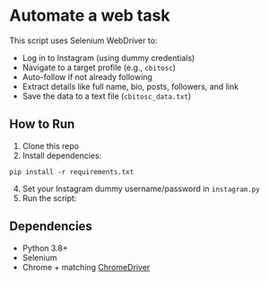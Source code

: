 # Automate a web task

This script uses Selenium WebDriver to:
- Log in to Instagram (using dummy credentials)
- Navigate to a target profile (e.g., `cbitosc`)
- Auto-follow if not already following
- Extract details like full name, bio, posts, followers, and link
- Save the data to a text file (`cbitosc_data.txt`)

## How to Run
1. Clone this repo
2. Install dependencies:
```
pip install -r requirements.txt
```
4. Set your Instagram dummy username/password in `instagram.py`
5. Run the script:


## Dependencies
- Python 3.8+
- Selenium
- Chrome + matching [ChromeDriver](https://googlechromelabs.github.io/chrome-for-testing/)

